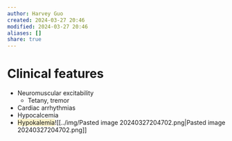 ```yaml
---
author: Harvey Guo
created: 2024-03-27 20:46
modified: 2024-03-27 20:46
aliases: []
share: true
---
```

# Clinical features
- Neuromuscular excitability
	- Tetany, tremor
- Cardiac arrhythmias
- Hypocalcemia
- <span style="background:rgba(240, 200, 0, 0.2)">Hypokalemia</span>![[../img/Pasted image 20240327204702.png|Pasted image 20240327204702.png]]
